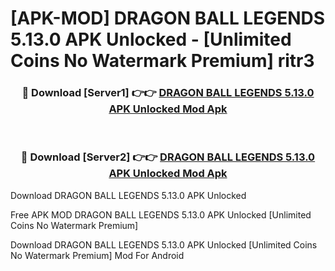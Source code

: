 # [APK-MOD] DRAGON BALL LEGENDS 5.13.0 APK Unlocked - [Unlimited Coins No Watermark Premium] ritr3



<div align="center">
<h3>🔴 Download [Server1] 👉👉 <a href="https://momento.my/?title=DRAGON_BALL_LEGENDS_5.13.0_APK_Unlocked">DRAGON BALL LEGENDS 5.13.0 APK Unlocked Mod Apk</a></h3><br>

<h3>🔴 Download [Server2] 👉👉 <a href="https://momento.my/?title=DRAGON_BALL_LEGENDS_5.13.0_APK_Unlocked">DRAGON BALL LEGENDS 5.13.0 APK Unlocked Mod Apk</a></h3>
</div>



Download DRAGON BALL LEGENDS 5.13.0 APK Unlocked 

Free APK MOD DRAGON BALL LEGENDS 5.13.0 APK Unlocked [Unlimited Coins No Watermark Premium]

Download DRAGON BALL LEGENDS 5.13.0 APK Unlocked [Unlimited Coins No Watermark Premium] Mod For Android
